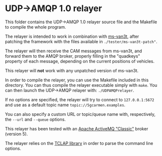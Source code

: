 # UDP->AMQP 1.0 relayer

This folder contains the UDP->AMQP 1.0 relayer source file and the Makefile to compile the whole program.

The relayer is intended to work in combination with [ms-van3t](https://github.com/marcomali/ms-van3t), after patching the framework with the files available in `./tester/ms-van3t-patch"`.

The relayer will then receive the CAM messages from ms-van3t, and forward them to the AMQP broker, properly filling in the "quadkeys" property of each message, depending on the current positions of vehicles.

This relayer will **not** work with any unpatched version of ms-van3t.

In order to compile the relayer, you can use the Makefile included in this directory. You can thus compile the relayer executable simply with `make`.
You can then launch the UDP->AMQP relayer with: `./UDPAMQPrelayer`.

If no options are specified, the relayer will try to connect to `127.0.0.1:5672` and use as a default topic name `topic://5gcarmen.examples`.

You can also specify a custom URL or topic/queue name with, respectively, the `--url` and `--queue` options.

This relayer has been tested with an [Apache ActiveMQ "Classic"](https://activemq.apache.org/components/classic/download/) broker (version 5).

The relayer relies on the [TCLAP library](http://tclap.sourceforge.net/) in order to parse the command line options.